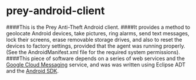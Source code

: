 prey-android-client
===================

####This is the Prey Anti-Theft Android client. 
####It provides a method to geolocate Android devices, take pictures, ring alarms, send text messages, lock their screens, erase removable storage drives, and also to reset the devices to factory settings, provided that the agent was running properly. (See the AndroidManifest.xml file for the required system permissions).
####This piece of software depends on a series of web services and the [Google Cloud Messaging](http://developer.android.com/google/gcm/index.html) service, and was was written using Eclipse ADT and the [Android SDK](http://developer.android.com/sdk/index.html).
